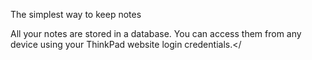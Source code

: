 The simplest way to keep notes

All your notes are stored in a database. You can access them from any device using your ThinkPad website login credentials.</